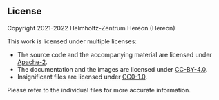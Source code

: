 ## License

Copyright 2021-2022 Helmholtz-Zentrum Hereon (Hereon)

This work is licensed under multiple licenses:
- The source code and the accompanying material are licensed under [Apache-2](LICENSES/Apache-2.0.txt).
- The documentation and the images are licensed under [CC-BY-4.0](LICENSES/CC-BY-4.0.txt).
- Insignificant files are licensed under [CC0-1.0](LICENSES/CC0-1.0.txt).

Please refer to the individual files for more accurate information.